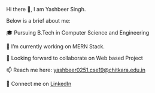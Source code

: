 Hi there 👋, I am Yashbeer Singh.


Below is a brief about me:

🎓 Pursuing B.Tech in Computer Science and Engineering

🌱 I’m currently working on MERN Stack.

👯 Looking forward to collaborate on Web based Project

📫 Reach me here: yashbeer0251.cse19@chitkara.edu.in

🔗 Connect me on [LinkedIn](https://www.linkedin.com/in/yashbeer-singh/)

  
